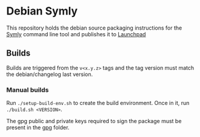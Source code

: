 # Debian Symly

This repository holds the debian source packaging instructions for the [Symly](https://github.com/loicrouchon/symly/)
command line tool and publishes it to [Launchpad](https://launchpad.net/~loicrouchon/+archive/ubuntu/symly/+packages)

## Builds

Builds are triggered from the `v<x.y.z>` tags and the tag version must match the debian/changelog last version.

### Manual builds

Run `./setup-build-env.sh` to create the build environment.
Once in it, run `./build.sh <VERSION>`.

The gpg public and private keys required to sign the package must be present in the [gpg](gpg) folder.
